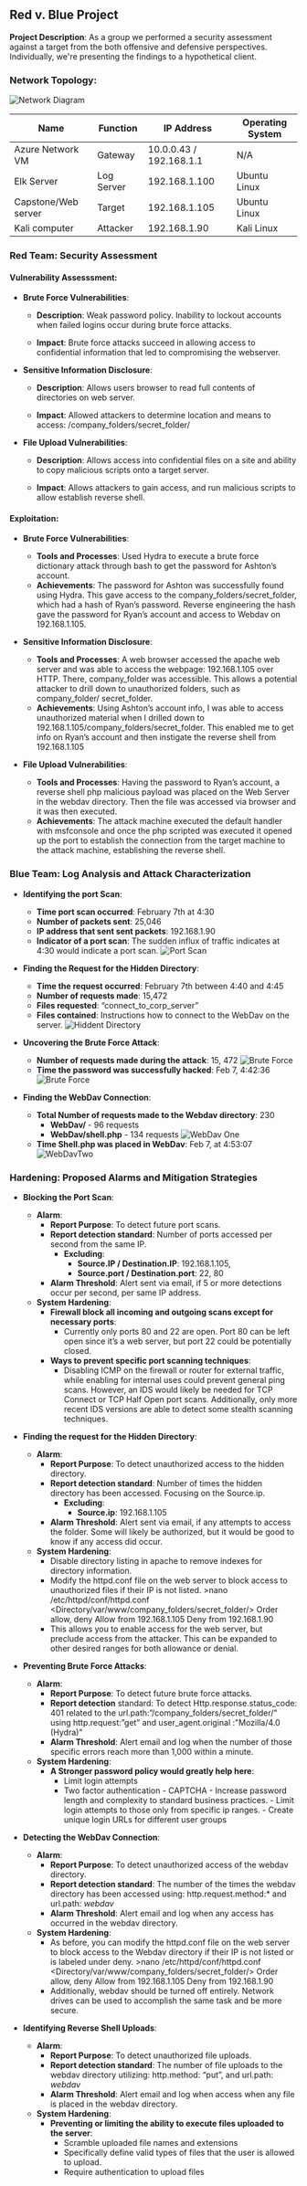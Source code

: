 ## Red v. Blue Project

**Project Description**: As a group we performed a security assessment against a target from the both offensive and defensive perspectives. Individually, we're presenting the findings to a hypothetical client. 

### Network Topology:
![Network Diagram](https://github.com/ddtberg/ProjectTwo/blob/main/Pictures/diagram.png)
    
| Name          | Function       | IP Address                 | Operating System |
|---------------|----------------|----------------------------|------------------|
| Azure Network VM    | Gateway    | 10.0.0.43 / 192.168.1.1  |         N/A      |
| Elk Server          | Log Server | 192.168.1.100            | Ubuntu Linux     |
| Capstone/Web server | Target     | 192.168.1.105            | Ubuntu Linux     |
| Kali computer       |  Attacker  | 192.168.1.90             | Kali Linux       |

 ### Red Team: Security Assessment
 
#### Vulnerability Assesssment: 
- **Brute Force Vulnerabilities**: 
	- **Description**: Weak password policy. Inability to lockout accounts when failed logins occur during brute force attacks.
	
	- **Impact**: Brute force attacks succeed in allowing access to confidential information that led to compromising the webserver.
	
- **Sensitive Information Disclosure**:
	- **Description**: Allows users browser to read full contents of directories on web server. 
	
	- **Impact**: Allowed attackers to determine location and means to access: /company_folders/secret_folder/
	    
 - **File Upload Vulnerabilities**: 
 	- **Description**: Allows access into confidential files on a site and ability to copy malicious scripts onto a target server.
 	
	- **Impact**: Allows attackers to gain access, and run malicious scripts to allow establish reverse shell.

#### Exploitation: 
- **Brute Force Vulnerabilities**: 
	- **Tools and Processes**: Used Hydra to execute a brute force dictionary attack through bash to get the password for Ashton’s account. 
	- **Achievements**: The password for Ashton was successfully found using Hydra. This gave access to the company_folders/secret_folder, which had a hash of Ryan’s password. Reverse engineering the hash gave the password for Ryan’s account and access to Webdav on 192.168.1.105.
 
- **Sensitive Information Disclosure**:
	- **Tools and Processes**: A web browser accessed the apache web server and was able to access the webpage: 192.168.1.105 over HTTP. There, company_folder was accessible. This allows a potential attacker to drill down to unauthorized folders, such as company_folder/ secret_folder.
	- **Achievements**: Using Ashton’s account info, I was able to access unauthorized material when I drilled down to 192.168.1.105/company_folders/secret_folder. This enabled me to get info on Ryan’s account and then instigate the reverse shell from 192.168.1.105

- **File Upload Vulnerabilities**: 
	- **Tools and Processes**: Having the password to Ryan’s account, a reverse shell php malicious payload was placed on the Web Server in the webdav directory. Then the file was accessed via browser and it was then executed. 
	- **Achievements**: The attack machine executed the default handler with msfconsole and once the php scripted was executed it opened up the port to establish the connection from the target machine to the attack machine, establishing the reverse shell.
    

### Blue Team: Log Analysis and Attack Characterization

-  **Identifying the port Scan**: 
	- **Time port scan occurred**: February 7th at 4:30 
	- **Number of packets sent**: 25,046
	- **IP address that sent sent packets**: 192.168.1.90
	- **Indicator of a port scan**: The sudden influx of traffic indicates at 4:30 would indicate a port scan.
	![Port Scan](https://github.com/ddtberg/ProjectTwo/blob/main/Pictures/Identifying%20the%20Port%20Scan.png)

-  **Finding the Request for the Hidden Directory**:
	- **Time the request occurred**: February 7th between 4:40 and 4:45
	- **Number of requests made**: 15,472
	- **Files requested**: “connect_to_corp_server” 
	- **Files contained**:  Instructions how to connect to the WebDav on the server.
	![Hiddent Directory](https://github.com/ddtberg/ProjectTwo/blob/main/Pictures/Finding%20the%20request%20for%20the%20Hidden%20Directory.png)
	    
- **Uncovering the Brute Force Attack**: 
	
	- **Number of requests made during the attack**: 15, 472
	![Brute Force](https://github.com/ddtberg/ProjectTwo/blob/main/Pictures/Brute%20Force%20Two.png)
	- **Time the password was successfully hacked**: Feb 7, 4:42:36
	![Brute Force](https://github.com/ddtberg/ProjectTwo/blob/main/Pictures/Uncovering%20ther%20Brute%20Force%20Attack.png)
	    
- **Finding the WebDav Connection**: 
	
	- **Total Number of requests made to the Webdav directory**: 230
		- **WebDav/** - 96 requests
		- **WebDav/shell.php** - 134 requests
	![WebDav One](https://github.com/ddtberg/ProjectTwo/blob/main/Pictures/WebDav%20Connection%20One.png)
	- **Time Shell.php was placed in WebDav**: Feb 7, at 4:53:07
	![WebDavTwo](https://github.com/ddtberg/ProjectTwo/blob/main/Pictures/WebDav%20Connection%20Two.png)
	

### Hardening: Proposed Alarms and Mitigation Strategies
- **Blocking the Port Scan**: 
	- **Alarm**:
		- **Report Purpose**: To detect future port scans.
		- **Report detection standard**: Number of ports accessed per second from the same IP. 
			- **Excluding**: 
				- **Source.IP / Destination.IP**: 192.168.1.105,
				- **Source.port / Destination.port**: 22, 80
		- **Alarm Threshold**: Alert sent via email, if 5 or more detections occur per second, per same IP address. 
	- **System Hardening**: 
		- **Firewall block all incoming and outgoing scans except for necessary ports**: 
			- Currently only ports 80 and 22 are open. Port 80 can be left open since it’s a web server, but port 22 could be potentially closed.  
		- **Ways to prevent specific port scanning techniques**: 
			- Disabling ICMP on the firewall or router for external traffic, while enabling for internal uses could prevent general ping scans. However, an IDS would likely be needed for TCP Connect or TCP Half Open port scans. Additionally, only more recent IDS versions are able to detect some stealth scanning techniques.

- **Finding the request for the Hidden Directory**:
	- **Alarm**:
		- **Report Purpose**: To detect unauthorized access to the hidden directory.
		- **Report detection standard**: Number of times the hidden directory has been accessed. Focusing on the Source.ip. 
			- **Excluding**:
				- **Source.ip**: 192.168.1.105
		-  **Alarm Threshold**: Alert sent via email, if any attempts to access the folder. Some will likely be authorized, but it would be good to know if any access did occur. 
	- **System Hardening**: 
		- Disable directory listing in apache to remove indexes for directory information.
		- Modify the httpd.conf file on the web server to block access to unauthorized files if their IP is not listed. 
                     	>nano /etc/httpd/conf/httpd.conf
                        	 <Directory/var/www/company_folders/secret_folder/>
                          	  Order allow, deny
                               	 	Allow from 192.168.1.105
                               	 	Deny from 192.168.1.90
                        	 </Directory>
		 - This allows you to enable access for the web server, but preclude access from the attacker. This can be expanded to other desired ranges for both allowance or denial. 

- **Preventing Brute Force Attacks**: 
	- **Alarm**:
		- **Report Purpose**: To detect future brute force attacks. 
		- **Report detection** standard: To detect Http.response.status_code: 401 related to the url.path:”/company_folders/secret_folder/" using http.request:”get” and user_agent.original :"Mozilla/4.0 (Hydra)"
		- **Alarm Threshold**: Alert email and log when the number of those specific errors reach more than 1,000 within a minute. 
	- **System Hardening**:
		- **A Stronger password policy would greatly help here**:
			- Limit login attempts 
			- Two factor authentication
                    	- CAPTCHA
                   	- Increase password length and complexity to standard business practices. 
                   	- Limit login attempts to those only from specific ip ranges. 
                    	- Create unique login URLs for different user groups 
- **Detecting the WebDav Connection**: 
	- **Alarm**:
		- **Report Purpose**: To detect unauthorized access of the webdav directory.
		- **Report detection standard**: The number of the times the webdav directory has been accessed using: http.request.method:* and url.path: *webdav* 
		- **Alarm Threshold**: Alert email and log when any access has occurred in the webdav directory.
	- **System Hardening**: 
		- As before, you can modify the httpd.conf file on the web server to block access to the Webdav directory if their IP is not listed or is labeled under deny.
                       >nano /etc/httpd/conf/httpd.conf
                         <Directory/var/www/company_folders/secret_folder/>
                            Order allow, deny
                                Allow from 192.168.1.105
                                Deny from 192.168.1.90
                         </Directory>
		- Additionally, webdav should be turned off entirely. Network drives can be used to accomplish the same task and be more secure. 

            
            
- **Identifying Reverse Shell Uploads**: 
	- **Alarm**:
		- **Report Purpose**: To detect unauthorized file uploads. 
 		- **Report detection standard**: The number of file uploads to the webdav directory utilizing: http.method: “put”, and url.path: *webdav* 
 		- **Alarm Threshold**: Alert email and log when access when any file is placed in the webdav directory. 
	- **System Hardening**:
		- **Preventing or limiting the ability to execute files uploaded to the server**:
			- Scramble uploaded file names and extensions
			- Specifically define valid types of files that the user is allowed to upload.  
			- Require authentication to upload files







